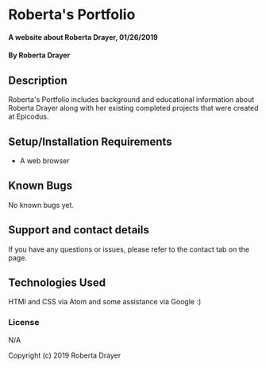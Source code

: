 # Roberta's Portfolio

#### A website about Roberta Drayer, 01/26/2019

#### By Roberta Drayer

## Description

Roberta's Portfolio includes background and educational information about Roberta Drayer along with her existing completed projects that were created at Epicodus.

## Setup/Installation Requirements

* A web browser

## Known Bugs

No known bugs yet.

## Support and contact details

If you have any questions or issues, please refer to the contact tab on the page.

## Technologies Used

HTMl and CSS via Atom and some assistance via Google :)

### License

N/A

Copyright (c) 2019 Roberta Drayer
